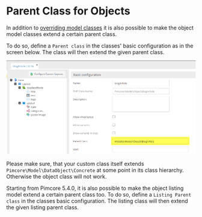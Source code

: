 # Parent Class for Objects

In addition to [overriding model classes](./03_Overriding_Models.md) 
it is also possible to make the object model classes extend a certain parent class. 
 
To do so, define a `Parent class` in the classes' basic configuration as in the screen below. 
The class will then extend the given parent class.

![Parent Class Configuration](../img/parent-class.png)

Please make sure, that your custom class itself extends `Pimcore\Model\DataObject\Concrete` at some point in its class hierarchy. 
Otherwise the object class will not work.

Starting from Pimcore 5.4.0, it is also possible to make the object listing model extend a certain parent class too.
To do so, define a `Listing Parent class` in the classes basic configuration. 
The listing class will then extend the given listing parent class.
